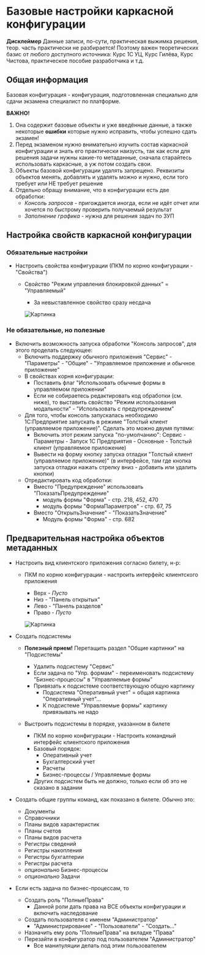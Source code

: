 # Базовые настройки каркасной конфигурации

**Дисклеймер** Данные записи, по-сути, практическая выжимка решения, теор. часть практически не разбирается! Поэтому важен теоретических базис от любого доступного источника: Курс 1С УЦ, Курс Гилёва, Курс Чистова, практическое пособие разработчика и т.д.

## Общая информация

Базовая конфигурация - конфигурация, подготовленная специально для сдачи экзамена специалист по платформе.

**ВАЖНО!**

1. Она содержит базовые объекты и уже введённые данные, а также некоторые **ошибки** которые нужно исправить, чтобы успешно сдать экзамен!
2. Перед экзаменом нужно внимательно изучить состав каркасной конфигурации и знать его практически наизусть, так как если для решения задачи нужны какие-то метаданные, сначала старайтесь использовать каркасные, а уж потом создать свои.
3. Объекты базовой конфигурации удалять запрещено. Реквизиты объектов менять, добавлять и удалять можно и нужно, если того требует или НЕ требует решение
4. Отдельно обращу внимание, что в конфигурации есть две обработки:
    * *Консоль запросов* - пригождается иногда, если не идёт отчет или хочется по быстрому проверить получаемый результат
    * *Заполнение графика* - нужна для решения задач по ЗУП

## Настройка свойств каркасной конфигурации
  
### Обязательные настройки
  
* Настроить свойства конфигурации (ПКМ по корню конфигурации - "Свойства")  
  * Свойство "Режим управления блокировкой данных" = "Управляемый"  
    * За невыставленное свойство сразу несдача

    ![Картинка](Base/Base001.png)

### Не обязательные, но полезные
  
* Включить возможность запуска обработки "Консоль запросов", для этого проделать следующее:
  * Включить поддержку обычного приложения "Сервис" - "Параметры" - "Общие" - "Управляемое приложение и обычное приложение"
  * В свойствах корня конфигурации:
    * Поставить флаг "Использовать обычные формы в управляемом приложении"
    * Если не собираетесь редактировать код обработки (см. ниже), то выставить свойство "Режим использования модальности" - "Использовать с предупреждением"
  * Для того, чтобы консоль запускалась необходимо 1С:Предприятие запускать в режиме "Толстый клиент (управляемое приложение)". Сделать это можно двумя путями:
    * Включить этот режим запуска "по-умолчанию": Сервис - Параметры - Запуск 1С Предприятия - Основные - Толстый клиент (управляемое приложение)
    * Вывести на форму кнопку запуска отладки "Толстый клиент (управляемое приложение)" (в интерфейсе, там где кнопка запуска отладки нажать стрелку вниз - добавить или удалить кнопки)
  * Отредактировать код обработки:
    * Вместо "Предупреждение" использовать "ПоказатьПредупреждение"
      * модуль формы "Форма" - стр. 218, 452, 470
      * модуль формы "ФормаПараметров" - стр. 67, 75
    * Вместо "ОткрытьЗначение" - "ПоказатьЗначение"
      * Модуль формы "Форма" - стр. 682

## Предварительная настройка объектов метаданных

* Настроить вид клиентского приложения согласно билету, н-р:
  * ПКМ по корню конфигурации - настроить интерфейс клиентского приложения

    * Верх - *Пусто*
    * Низ - "Панель открытых"
    * Лево - "Панель разделов"
    * Право - *Пусто*

    ![Картинка](Base/Base002.png)

* Создать подсистемы

  * **Полезный прием!** Перетащить раздел "Общие картинки" на "Подсистемы"
    * Удалить подсистему "Сервис"
    * Если задача по "Упр. формам" - переименовать подсистему "Бизнес-процессы" в "Управляемые формы"
    * Привязать к подсистеме соответствующую общую картинку
      * Подсистема "Оперативный учет" = общая картинка "Оперативный учет"...
      * К подсистеме "Управляемые формы" картинку привязывать не надо

  * Выстроить подсистемы в порядке, указанном в билете
    * ПКМ по корню конфигурации - Настроить командный интерфейс клиентского приложения
    * Базовый порядок:
      * Оперативный учет
      * Бухгалтерский учет
      * Расчеты
      * Бизнес-процессы / Управляемые формы
    * Других подсистем быть не должно, только если об это не сказано в задании
* Создать общие группы команд, как показано в билете. Обычно это:
  * Документы
  * Справочники
  * Планы видов характеристик
  * Планы счетов
  * Планы видов расчета
  * Регистры сведений
  * Регистры накопления
  * Регистры бухгалтерии
  * Регистры расчета
  * *опционально* Бизнес-процессы
  * *опционально* Задачи
* Если есть задача по бизнес-процессам, то
  * Создать роль "ПолныеПрава"
    * Данной роли дать права на ВСЕ объекты конфигурации и включить наследование
  * Создать пользователя с именем "Администратор"
    * "Администрирование" - "Пользователи" - "Создать..."
  * Назначить ему роль "ПолныеПрава" на вкладке "Права"
  * Перезайти в конфигуратор под пользователем "Администратор"
    * Все манипуляции делать под этим пользователем
